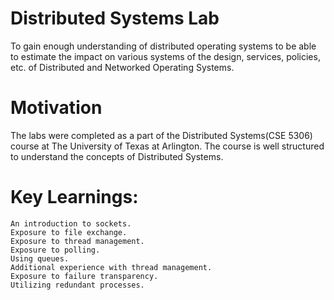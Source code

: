 # Distributed Systems Lab
To gain enough understanding of distributed operating systems to be able to estimate the impact on various systems of the design, services, policies, etc. of Distributed and Networked Operating Systems. 

# Motivation
The labs were completed as a part of the Distributed Systems(CSE 5306) course at The University of Texas at Arlington. The course is well structured to understand the concepts of Distributed Systems.

# Key Learnings:
	An introduction to sockets.
	Exposure to file exchange.
	Exposure to thread management.
	Exposure to polling.
	Using queues.
	Additional experience with thread management.
	Exposure to failure transparency.
	Utilizing redundant processes. 

